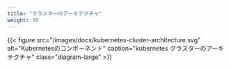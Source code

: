 ```yaml
---
title: "クラスターのアーキテクチャ"
weight: 30
---
```


{{< figure src="/images/docs/kubernetes-cluster-architecture.svg" alt="Kubernetesのコンポーネント" caption="kubernetes クラスターのアーキテクチャ" class="diagram-large" >}}